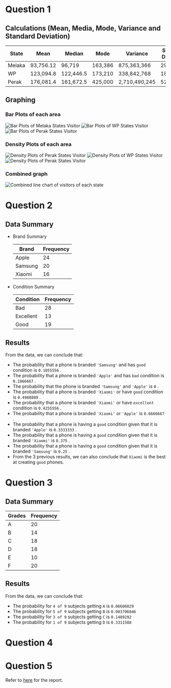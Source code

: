 # Question 1
## Calculations (Mean, Media, Mode, Variance and Standard Deviation)

| State | Mean | Median | Mode | Variance | Standard Deviation |
| --- | --- | --- | --- | --- | --- | 
| Melaka | 93,756.12 | 96,719 | 163,386 | 875,363,366 | 29,586.54 |
| WP | 123,094.8 | 122,446.5 | 173,210 | 338,842,768 | 18,407.68 |
| Perak | 176,081.4 | 161,672.5 | 425,000 | 2,710,490,245 | 52,062.37 |

## Graphing
### Bar Plots of each area
![Bar Plots of Melaka States Visitor](./images/Q1_BarPlot-Melaka.png)
![Bar Plots of WP States Visitor](./images/Q1_BarPlot-WP.png)
![Bar Plots of Perak States Visitor](./images/Q1_BarPlot-Perak.png)

### Density Plots of each area
![Density Plots of Perak States Visitor](./images/Q1_Density-Perak.png)
![Density Plots of WP States Visitor](./images/Q1_Density-WP.png)
![Density Plots of Perak States Visitor](./images/Q1_Density-Perak.png)

### Combined graph
![Combined line chart of visitors of each state](./images/Q1_CombinedBar.png)

# Question 2
## Data Summary
- Brand Summary

  | Brand | Frequency |
  | --- | --- |
  | Apple | 24 |
  | Samsung | 20 |
  | Xiaomi | 16 |

- Condition Summary
  
  | Condition | Frequency |
  | --- | --- |
  | Bad | 28 |
  | Excellent | 13 |
  | Good | 19 |

## Results
From the data, we can conclude that:
- The probability that a phone is branded `'Samsung'` and has `good` condition is `0.1055556` .
- The probability that a phone is branded `'Apple'` and has `bad` condition is `0.1866667` .
- The probability that the phone is branded `'Samsung'` and `'Apple'` is `0` .
- The probability that a phone is branded `'Xiaomi'` or have `good` condition is `0.4988889` .
- The probability that a phone is branded `'Xiaomi'` or have `excellent` condition is `0.4255556` .
- The probability that a phone is branded `'Xiaomi'` or `'Apple'` is `0.6666667` .
- The probability that a phone is having a `good` condition given that it is branded `'Apple'` is `0.3333333` .
- The probability that a phone is having a `good` condition given that it is branded `'Xiaomi'` is `0.375` .
- The probability that a phone is having a `good` condition given that it is branded `'Samsung'` is `0.25` .
- From the 3 previous results, we can also conclude that `Xiaomi` is the best at creating `good` phones.

# Question 3
## Data Summary
| Grades | Frequency |
| --- | --- |
| A | 20 |
| B | 14 |
| C | 18 |
| D | 18 |
| E | 10 |
| F | 20 |

## Results
From the data, we can conclude that:
- The probability for `4 of 9` subjects getting `A` is `0.06606029`
- The probability for `5 of 9` subjects getting `B` is `0.003706846`
- The probability for `3 of 9` subjects getting `C` is `0.1489292`
- The probability for `1 of 9` subjects getting `D` is `0.3311508`

# Question 4


# Question 5
Refer to [here](./Q5_Report.md) for the report.